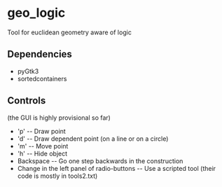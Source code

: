 # geo_logic
Tool for euclidean geometry aware of logic

## Dependencies
+ pyGtk3
+ sortedcontainers

## Controls
(the GUI is highly provisional so far)
+ 'p' -- Draw point
+ 'd' -- Draw dependent point (on a line or on a circle)
+ 'm' -- Move point
+ 'h' -- Hide object
+ Backspace -- Go one step backwards in the construction
+ Change in the left panel of radio-buttons -- Use a scripted tool (their code is mostly in tools2.txt)
